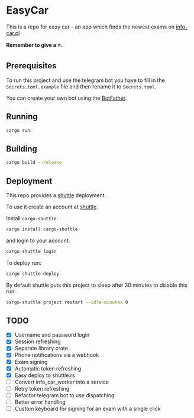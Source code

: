 # EasyCar

This is a repo for easy car - an app which finds the newest exams on [info-car.pl](https://info-car.pl/)

**Remember to give a ⭐.**

## Prerequisites

To run this project and use the telegram bot you have to fill in the `Secrets.toml.example` file and then rename it to `Secrets.toml`.

You can create your own bot using the [BotFather](https://t.me/botfather).

## Running 

```bash
cargo run
```

## Building

```bash
cargo build --release
```

## Deployment

This repo provides a [shuttle](shuttle.rs) deployment.

To use it create an account at [shuttle](https://console.shuttle.rs/login).

Install `cargo-shuttle`:

```bash
cargo install cargo-shuttle
```

and login to your account:

```bash
cargo shuttle login
```

To deploy run:

```bash
cargo shuttle deploy
```

By default shuttle puts this project to sleep after 30 minutes to disable this run:

```bash
cargo-shuttle project restart --idle-minutes 0
```

## TODO

- [x] Username and password login
- [x] Session refreshing
- [x] Separate library crate
- [x] Phone notifications via a webhook
- [x] Exam signing
- [x] Automatic token refreshing
- [x] Easy deploy to shuttle.rs
- [ ] Convert info_car_worker into a service
- [ ] Retry token refreshing
- [ ] Refactor telegram bot to use dispatching
- [ ] Better error handling
- [ ] Custom keyboard for signing for an exam with a single click
